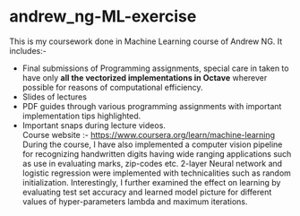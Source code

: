 # andrew_ng-ML-exercise
This is my coursework done in Machine Learning course of Andrew NG. It includes:-
- Final submissions of Programming assignments, special care in taken to have only **all the vectorized implementations in Octave** wherever possible for reasons of computational efficiency.
- Slides of lectures
- PDF guides through various programming assignments with important implementation tips highlighted.
- Important snaps during lecture videos.
<br>Course website :- https://www.coursera.org/learn/machine-learning
During the course, I have also implemented a computer vision pipeline for recognizing handwritten digits having wide ranging applications such as use in evaluating marks, zip-codes etc. 2-layer Neural network and logistic regression were implemented with technicalities such as random initialization. Interestingly, I further examined the effect on learning by evaluating test set accuracy and learned model picture for different values of hyper-parameters lambda and maximum iterations.
